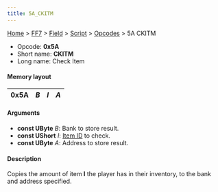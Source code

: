 ```yaml
---
title: 5A_CKITM
---
```


[Home](../../../../index.md) > [FF7](../../../../FF7.md) > [Field](../../../Field.md) > [Script](../../Script.md) > [Opcodes](../Opcodes.md) > 5A CKITM

-   Opcode: **0x5A**
-   Short name: **CKITM**
-   Long name: Check Item

#### Memory layout

| 0x5A | *B* | *I* | *A* |
|------|-----|-----|-----|

#### Arguments

-   **const UByte** *B*: Bank to store result.
-   **const UShort** *I*: [Item ID](../../Item_ID.md) to check.
-   **const UByte** *A*: Address to store result.

#### Description

Copies the amount of item **I** the player has in their inventory, to the bank and address specified.
